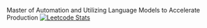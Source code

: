 Master of Automation and Utilizing Language Models to Accelerate Production
[![Leetcode Stats](https://leetcard.AndrewDupere.cool/leetcode?username=AndrewDupere)](https://leetcode.com/AndrewDupere/)
